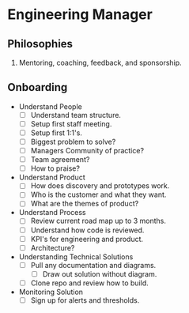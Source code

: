# Engineering Manager

## Philosophies
1. Mentoring, coaching, feedback, and sponsorship.

## Onboarding
* Understand People
  - [ ] Understand team structure.
  - [ ] Setup first staff meeting.
  - [ ] Setup first 1:1's.
  - [ ] Biggest problem to solve?
  - [ ] Managers Community of practice?
  - [ ] Team agreement?
  - [ ] How to praise?
* Understand Product
  - [ ] How does discovery and prototypes work.
  - [ ] Who is the customer and what they want.
  - [ ] What are the themes of product?
* Understand Process
  - [ ] Review current road map up to 3 months.
  - [ ] Understand how code is reviewed.
  - [ ] KPI's for engineering and product.
  - [ ] Architecture?
* Understanding Technical Solutions
  - [ ] Pull any documentation and diagrams.
    - [ ] Draw out solution without diagram.
  - [ ] Clone repo and review how to build.
* Monitoring Solution
  - [ ] Sign up for alerts and thresholds.
